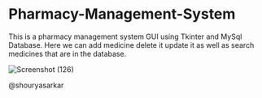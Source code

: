 # Pharmacy-Management-System



This is a pharmacy management system GUI using Tkinter and MySql Database. Here we can add medicine delete it update it as well as search medicines that are in the database.

![Screenshot (126)](https://github.com/shouryasarkar/Pharmacy-Management-System/assets/78168833/05716758-d4ba-4e31-aebc-cbb8dfeec0f4)

@shouryasarkar 
